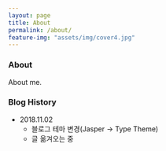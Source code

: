 ```yaml
---
layout: page
title: About
permalink: /about/
feature-img: "assets/img/cover4.jpg"
---
```




### About

About me.


### Blog History
- 2018.11.02
  - 블로그 테마 변경(Jasper -> Type Theme)
  - 글 옮겨오는 중
